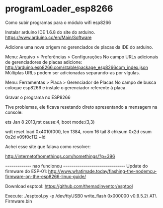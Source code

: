 # programLoader_esp8266
Como subir programas para o módulo wifi esp8266

Instalar arduino IDE 1.6.8 do site do arduino.
https://www.arduino.cc/en/Main/Software

Adicione uma nova origem no gerenciados de placas da IDE do arduino.

Menu: Arquivo > Preferências > Configurações
No campo URLs adicionais de gerenciadores de placas adicione:
http://arduino.esp8266.com/stable/package_esp8266com_index.json
Múltiplas URLs podem ser adicionadas separando-as por vígulas.

Menu: Ferramentas > Placa > Gerenciador de Placas
No campo de busca coloque esp8266 e instale o gerenciador referente à placa.


Gravar o programa no ESP8266

Tive problemas, ele ficava resetando direto apresentando a mensagem na console:

 ets Jan  8 2013,rst cause:4, boot mode:(3,3)

wdt reset
load 0x4010f000, len 1384, room 16 
tail 8
chksum 0x2d
csum 0x2d
v09f0c112
~ld

Achei esse site que falava como resolver:

http://internetofhomethings.com/homethings/?p=396


------------- nao funcionou -------------------------------
Update do firmware do ESP-01:
http://www.whatimade.today/flashing-the-nodemcu-firmware-on-the-esp8266-linux-guide/

Download esptool:
https://github.com/themadinventor/esptool

Execute:
./esptool.py -p /dev/ttyUSB0 write_flash 0x000000 v0.9.5.2\ AT\ Firmware.bin

